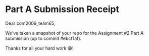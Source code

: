 
# Part A Submission Receipt

Dear com2009_team65,

We've taken a snapshot of your repo for the Assignment #2 Part A submission (up to commit #ebcf1af).

Thanks for all your hard work :grin:!

